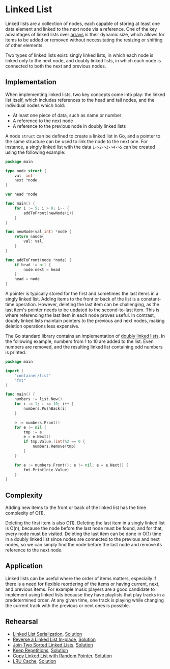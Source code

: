 # Linked List

Linked lists are a collection of nodes, each capable of storing at least one data element and linked to the next node via a reference. One of the key advantages of linked lists over [arrays](../array) is their dynamic size, which allows for items to be added or removed without necessitating the resizing or shifting of other elements.

Two types of linked lists exist: singly linked lists, in which each node is linked only to the next node, and doubly linked lists, in which each node is connected to both the next and previous nodes.

## Implementation

When implementing linked lists, two key concepts come into play: the linked list itself, which includes references to the head and tail nodes, and the individual nodes which hold:

* At least one piece of data, such as name or number
* A reference to the next node
* A reference to the previous node in doubly linked lists

A node `struct` can be defined to create a linked list in Go, and a pointer to the same structure can be used to link the node to the next one. For instance, a singly linked list with the data `1->2->3->4->5` can be created using the following example:

```Go
package main

type node struct {
	val  int
	next *node
}

var head *node

func main() {
	for i := 5; i > 0; i-- {
		addToFront(newNode(i))
	}
}

func newNode(val int) *node {
	return &node{
		val: val,
	}
}

func addToFront(node *node) {
	if head != nil {
		node.next = head
	}
	head = node
}
```

A pointer is typically stored for the first and sometimes the last items in a singly linked list. Adding items to the front or back of the list is a constant-time operation. However, deleting the last item can be challenging, as the last item's pointer needs to be updated to the second-to-last item. This is where referencing the last item in each node proves useful. In contrast, doubly linked lists maintain pointers to the previous and next nodes, making deletion operations less expensive.

The Go standard library contains an implementation of [doubly linked lists](https://golang.org/pkg/container/list/). In the following example, numbers from 1 to 10 are added to the list. Even numbers are removed, and the resulting linked list containing odd numbers is printed.

```Go
package main

import (
	"container/list"
	"fmt"
)

func main() {
	numbers := list.New()
	for i := 1; i <= 10; i++ {
		numbers.PushBack(i)
	}

	e := numbers.Front()
	for e != nil {
		tmp := e
		e = e.Next()
		if tmp.Value.(int)%2 == 0 {
			numbers.Remove(tmp)
		}
	}

	for e := numbers.Front(); e != nil; e = e.Next() {
		fmt.Println(e.Value)
	}
}
```

## Complexity

Adding new items to the front or back of the linked list has the time complexity of O(1).

Deleting the first item is also O(1). Deleting the last item in a singly linked list is O(n), because the node before the last node must be found, and for that, every node must be visited. Deleting the last item can be done in O(1) time in a doubly linked list since nodes are connected to the previous and next nodes, so we can simply find the node before the last node and remove its reference to the next node.

## Application

Linked lists can be useful where the order of items matters, especially if there is a need for flexible reordering of the items or having current, next, and previous items. For example music players are a good candidate to implement using linked lists because they have playlists that play tracks in a predetermined order. At any given time, one track is playing while changing the current track with the previous or next ones is possible.

## Rehearsal

* [Linked List Serialization](./serialization_test.go), [Solution](./serialization.go)
* [Reverse a Linked List In-place](./reverse_in_place_test.go), [Solution](./reverse_in_place.go)
* [Join Two Sorted Linked Lists](./join_sorted_lists_test.go), [Solution](./join_sorted_lists.go)
* [Keep Repetitions](./keep_repetitions_test.go), [Solution](./keep%20repetitions.go)
* [Copy Linked List with Random Pointer](./copy_linklist_with_random_pointer_test.go), [Solution](./copy_linklist_with_random_pointer.go)
* [LRU Cache](./lru_cache_test.go), [Solution](./lru_cache.go)
